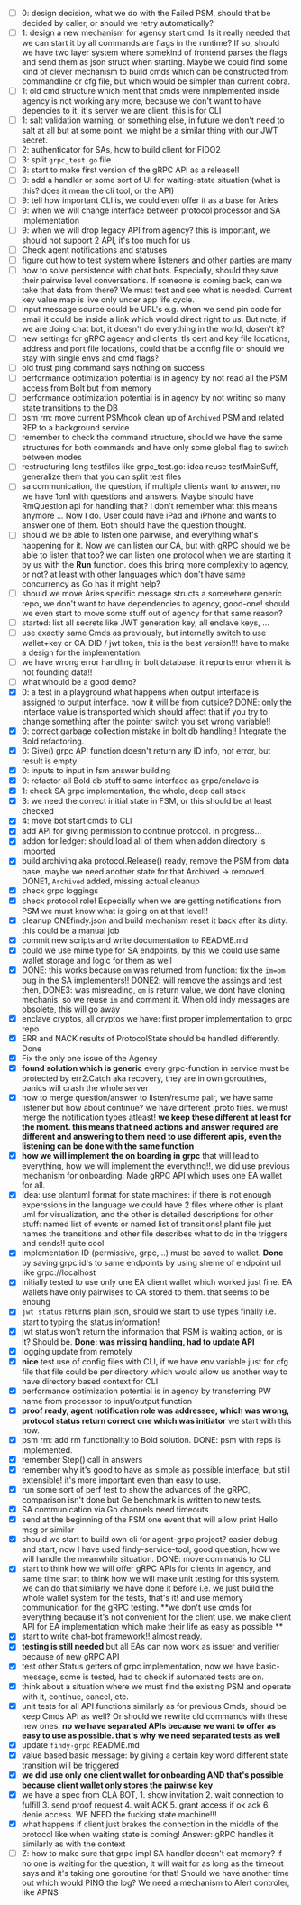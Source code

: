 - [ ] 0: design decision, what we do with the Failed PSM, should that be decided by caller, or should we retry automatically?
- [ ] 1: design a new mechanism for agency start cmd. Is it really needed that we can start it by all commands are flags in the runtime? If so, should we have two layer system where somekind of frontend parses the flags and send them as json struct when starting. Maybe we could find some kind of clever mechanism to build cmds which can be constructed from commandline or cfg file, but which would be simpler than current cobra.  
- [ ] 1: old cmd structure which ment that cmds were inmplemented inside agency is not working any more, because we don't want to have depencies to it. it's server we are client. this is for CLI
- [ ] 1: salt validation warning, or something else, in future we don't need to salt at all but at some point. we might be a similar thing with our JWT secret.
- [ ] 2: authenticator for SAs, how to build client for FIDO2
- [ ] 3: split `grpc_test.go` file 
- [ ] 3: start to make first version of the gRPC API as a release!!
- [ ] 9: add a handler or some sort of UI for waiting-state situation (what is this? does it mean the cli tool, or the API)
- [ ] 9: tell how important CLI is, we could even offer it as a base for Aries
- [ ] 9: when we will change interface between protocol processor and SA implementation
- [ ] 9: when we will drop legacy API from agency? this is important, we should not support 2 API, it's too much for us
- [ ] Check agent notifications and statuses 
- [ ] figure out how to test system where listeners and other parties are many
- [ ] how to solve persistence with chat bots. Especially, should they save their pairwise level conversations. If someone is coming back, can we take that data from there? We must test and see what is needed. Current key value map is live only under app life cycle.
- [ ] input message source could be URL's e.g. when we send pin code for email it could be inside a link which would direct right to us. But note, if we are doing chat bot, it doesn't do everything in the world, dosen't it?
- [ ] new settings for gRPC agency and clients: tls cert and key file locations, address and port file locations, could that be a config file or should we stay with single envs and cmd flags?
- [ ] old trust ping command says nothing on success
- [ ] performance optimization potential is in agency by not read all the PSM access from Bolt but from memory
- [ ] performance optimization potential is in agency by not writing so many state transitions to the DB
- [ ] psm rm: move current PSMhook clean up of `Archived` PSM and related REP to a background service
- [ ] remember to check the command structure, should we have the same structures for both commands and have only some global flag to switch between modes
- [ ] restructuring long testfiles like grpc_test.go: idea reuse testMainSuff, generalize them that you can split test files
- [ ] sa communication, the question, if multiple clients want to answer, no we have 1on1 with questions and answers. Maybe should have RmQuestion api for handling that? I don't remember what this means anymore ... Now I do. User could have iPad and iPhone and wants to answer one of them. Both should have the question thought.
- [ ] should we be able to listen one pairwise, and everything what's happening for it. Now we can listen our CA, but with gRPC should we be able to listen that too? we can listen one protocol when we are starting it by us with the **Run** function. does this bring more complexity to agency, or not? at least with other languages which don't have same concurrency as Go has it might help?
- [ ] should we move Aries specific message structs a somewhere generic repo, we don't want to have dependencies to agency, good-one! should we even start to move some stuff out of agency for that same reason?
- [ ] started: list all secrets like JWT generation key, all enclave keys, ...
- [ ] use exactly same Cmds as previously, but internally switch to use wallet+key or CA-DID / jwt token, this is the best version!!! have to make a design for the implementation.
- [ ] we have wrong error handling in bolt database, it reports error when it is not founding data!!
- [ ] what whould be a good demo?
- [x] 0: a test in a playground what happens when output interface is assigned to output interface. how it will be from outside? DONE: only the interface value is transported which should affect that if you try to change something after the pointer switch you set wrong variable!!
- [x] 0: correct garbage collection mistake in bolt db handling!! Integrate the Bold refactoring.
- [x] 0: Give() grpc API function doesn't return any ID info, not error, but result is empty
- [x] 0: inputs to input in fsm answer building
- [x] 0: refactor all Bold db stuff to same interface as grpc/enclave is
- [x] 1: check SA grpc implementation, the whole, deep call stack
- [x] 3: we need the correct initial state in FSM, or this should be at least checked
- [x] 4: move bot start cmds to CLI
- [x] add API for giving permission to continue protocol. in progress...
- [x] addon for ledger: should load all of them when addon directory is imported
- [x] build archiving aka protocol.Release() ready, remove the PSM from data base, maybe we need another state for that Archived -> removed. DONE1, `Archived` added, missing actual cleanup
- [x] check grpc loggings
- [x] check protocol role! Especially when we are getting notifications from PSM we must know what is going on at that level!!
- [x] cleanup ONEfindy.json and build mechanism reset it back after its dirty. this could be a manual job
- [x] commit new scripts and write documentation to README.md 
- [x] could we use mime type for SA endpoints, by this we could use same wallet storage and logic for them as well
- [x] DONE: this works because `om` was returned from function: fix the `im=om` bug in the SA implementers!! DONE2: will remove the assings and test then, DONE3: was misreading, `om` is return value, we dont have cloning mechanis, so we reuse `im` and comment it. When old indy messages are obsolete, this will go away
- [x] enclave cryptos, all cryptos we have: first proper implementation to grpc repo
- [x] ERR and NACK results of ProtocolState should be handled differently. Done
- [x] Fix the only one issue of the Agency
- [x] **found solution which is generic** every grpc-function in service must be protected by err2.Catch aka recovery, they are in own goroutines, panics will crash the whole server
- [x] how to merge question/answer to listen/resume pair, we have same listener but how about continue? we have different .proto files. we must merge the notification types atleast! **we keep these different at least for the moment. this means that need actions and answer required are different and answering to them need to use different apis, even the listening can be done with the same function**
- [x] **how we will implement the on boarding in grpc** that will lead to everything, how we will implement the everything!!, we did use previous mechanism for onboarding. Made gRPC API which uses one EA wallet for all.
- [x] Idea: use plantuml format for state machines: if there is not enough experssions in the language we could have 2 files where other is plant uml for visualization, and the other is detailed descriptions for other stuff: named list of events or named list of transitions! plant file just names the transitions and other file describes what to do in the triggers and sends!! quite cool.
- [x] implementation ID (permissive, grpc, ..) must be saved to wallet. **Done** by saving grpc id's to same endpoints by using sheme of endpoint url like grpc://localhost
- [x] initially tested to use only one EA client wallet which worked just fine. EA wallets have only pairwises to CA stored to them. that seems to be enouhg
- [x] `jwt status` returns plain json, should we start to use types finally i.e. start to typing the status information!
- [x] jwt status won't return the information that PSM is waiting action, or is it? Should be. **Done: was missing handling, had to update API**
- [x] logging update from remotely
- [x] **nice** test use of config files with CLI, if we have env variable just for cfg file that file could be per directory which would allow us another way to have directory based context for CLI
- [x] performance optimization potential is in agency by transferring PW name from processor to input/output function
- [x] **proof ready, agent notification role was addressee, which was wrong, protocol status return correct one which was initiator** we start with this now.
- [x] psm rm: add rm functionality to Bold solution. DONE: psm with reps is implemented.
- [x] remember Step() call in answers
- [x] remember why it's good to have as simple as possible interface, but still extensible! it's more important even than easy to use.
- [x] run some sort of perf test to show the advances of the gRPC, comparison isn't done but Ge benchmark is written to new tests.
- [x] SA communication via Go channels need timeouts
- [x] send at the beginning of the FSM one event that will allow print Hello msg or similar
- [x] should we start to build own cli for agent-grpc project? easier debug and start, now I have used findy-service-tool, good question, how we will handle the meanwhile situation. DONE: move commands to CLI
- [x] start to think how we will offer gRPC APIs for clients in agency, and same time start to think how we will make unit testing for this system. we can do that similarly we have done it before i.e. we just build the whole wallet system for the tests, that's it! and use memory communication for the gRPC testing. **we don't use cmds for everything because it's not convenient for the client use. we make client API for EA implementation which make their life as easy as possible **
- [x] start to write chat-bot framework!! almost ready.
- [x] **testing is still needed** but all EAs can now work as issuer and verifier because of new gRPC API 
- [x] test other Status getters of grpc implementation, now we have basic-message, some is tested, had to check if automated tests are on.
- [x] think about a situation where we must find the existing PSM and operate with it, continue, cancel, etc.
- [x] unit tests for all API functions similarly as for previous Cmds, should be keep Cmds API as well? Or should we rewrite old commands with these new ones. **no we have separated APIs because we want to offer as easy to use as possible. that's why we need separated tests as well**
- [x] update `findy-grpc` README.md
- [x] value based basic message: by giving a certain key word different state transition will be triggered
- [x] **we did use only one client wallet for onboarding AND that's possible because client wallet only stores the pairwise key**
- [x] we have a spec from CLA BOT, 1. show invitation 2. wait connection to fulfill 3. send proof request 4. wait ACK 5. grant access if ok ack 6. denie access. WE NEED the fucking state machine!!!
- [x] what happens if client just brakes the connection in the middle of the protocol like when waiting state is coming! Answer: gRPC handles it similarly as with the context
- [ ] Z: how to make sure that grpc impl SA handler doesn't eat memory? if no one is waiting for the question, it will wait for as long as the timeout says and it's taking one goroutine for that! Should we have another time out which would PING the log? We need a mechanism to Alert controler, like APNS
